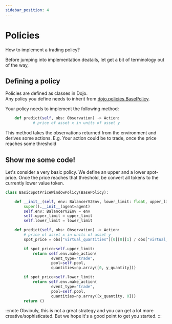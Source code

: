 ```yaml
---
sidebar_position: 4
---
```


# Policies

How to implement a trading policy?

Before jumping into implementation deatails, let get a bit of terminology out of the way,


## Defining a policy
Policies are defined as classes in Dojo.  
Any policy you define needs to inherit from [dojo.policies.BasePolicy](TODO).

Your policy needs to implement the following method:
```python
    def predict(self, obs: Observation) -> Action:
            # price of asset x in units of asset y
```
This method takes the observations returned from the environment and derives some actions.
E.g. Your action could be to trade, once the price reaches some threshold



## Show me some code!
Let's consider a very basic policy. We define an upper and a lower spot-price. Once the price reaches that threshold, be convert all tokens to the currently lower value token.
```python
class BasicSpotPriceWindowPolicy(BasePolicy):

    def __init__(self, env: BalancerV2Env, lower_limit: float, upper_limit: float) -> None:
        super().__init__(agent=agent)
        self.env: BalancerV2Env = env
        self.upper_limit = upper_limit
        self.lower_limit = lower_limit

    def predict(self, obs: Observation) -> Action:
        # price of asset x in units of asset y
        spot_price = obs["virtual_quantities"][0][0][1] / obs["virtual_quantities"][0][0][0]

        if spot_price>self.upper_limit:
            return self.env.make_action(
                    event_type="trade",
                    pool=self.pool,
                    quantities=np.array([0, y_quantity]))

        if spot_price<self.lower_limit:
            return self.env.make_action(
                    event_type="trade",
                    pool=self.pool,
                    quantities=np.array([x_quantity, 0]))
        return ()

```


:::note
Obviouly, this is not a great strategy and you can get a lot more creative/sophisticated. But we hope it's a good point to get you started.
:::
